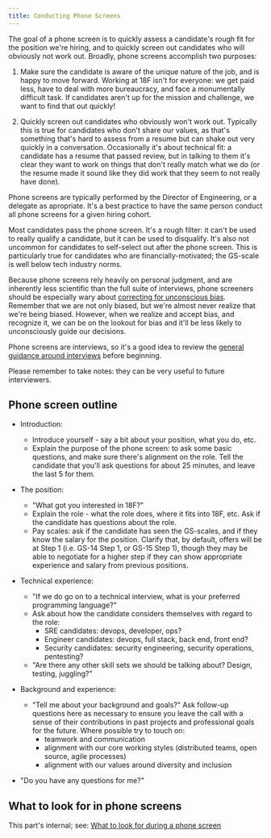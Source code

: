 ```yaml
---
title: Conducting Phone Screens
---
```


The goal of a phone screen is to quickly assess a candidate's rough fit for the position we're hiring, and to quickly screen out candidates who will obviously not work out. Broadly, phone screens accomplish two purposes:

1. Make sure the candidate is aware of the unique nature of the job, and is happy to move forward. Working at 18F isn't for everyone: we get paid less, have to deal with more bureaucracy, and face a monumentally difficult task. If candidates aren't up for the mission and challenge, we want to find that out quickly!

2. Quickly screen out candidates who obviously won't work out. Typically this is true for candidates who don't share our values, as that's something that's hard to assess from a resume but can shake out very quickly in a conversation. Occasionally it's about technical fit: a candidate has a resume that passed review, but in talking to them it's clear they want to work on things that don't really match what we do (or the resume made it sound like they did work that they seem to not really have done).

Phone screens are typically performed by the Director of Engineering, or a delegate as apropriate. It's a best practice to have the same person conduct all phone screens for a given hiring cohort.

Most candidates pass the phone screen. It's a rough filter: it can't be used to really qualify a candidate, but it can be used to disqualify. It's also not uncommon for candidates to self-select out after the phone screen. This is particularly true for candidates who are financially-motivated; the GS-scale is well below tech industry norms.

Because phone screens rely heavily on personal judgment, and are inherently less scientific than the full suite of interviews, phone screeners should be especially wary about [correcting for unconscious bias](/unconcious-bias/). Remember that we are not only biased, but we're almost never realize that we're being biased. However, when we realize and accept bias, and recognize it, we can be on the lookout for bias and it'll be less likely to unconsciously guide our decisions.

Phone screens are interviews, so it's a good idea to review the [general guidance around interviews](/interviews/) before beginning.

Please remember to take notes: they can be very useful to future interviewers.

## Phone screen outline

* Introduction:
    * Introduce yourself - say a bit about your position, what you do, etc.
    * Explain the purpose of the phone screen: to ask some basic questions, and make sure there's alignment on the role. Tell the candidate that you'll ask questions for about 25 minutes, and leave the last 5 for them.

* The position:
    * "What got you interested in 18F?"
    * Explain the role - what the role does, where it fits into 18F, etc. Ask if the candidate has questions about the role.
    * Pay scales: ask if the candidate has seen the GS-scales, and if they know the salary for the position. Clarify that, by default, offers will be at Step 1 (i.e. GS-14 Step 1, or GS-15 Step 1), though they may be able to negotiate for a higher step if they can show appropriate experience and salary from previous positions.

* Technical experience:
    * "If we do go on to a technical interview, what is your preferred programming language?"
    * Ask about how the candidate considers themselves with regard to the role:
        * SRE candidates: devops, developer, ops?
        * Engineer candidates: devops, full stack, back end, front end?
        * Security candidates: security engineering, security operations, pentesting?
    * "Are there any other skill sets we should be talking about? Design, testing, juggling?"

* Background and experience:
    * "Tell me about your background and goals?" Ask follow-up questions here as necessary to ensure you leave the call with a sense of their contributions in past projects and professional goals for the future. Where possible try to touch on:
        * teamwork and communication
        * alignment with our core working styles (distributed teams, open source, agile processes)
        * alignment with our values around diversity and inclusion

* "Do you have any questions for me?"

## What to look for in phone screens

This part's internal; see: [What to look for during a phone screen](https://docs.google.com/document/d/1La5M7YojZFEc0lvpQZ4Kc7dL8UgssBoJe3FqmmJwmK4/edit)
